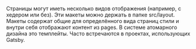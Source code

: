 Страницы могут иметь несколько видов отображения (например, с хедером или без). Эти макеты можно держать в папке src/layout. Макеты содержат общие для определённого вида страниц стили и внутри себя отображают контент из pages. В системе атомарного дизайна это темплейты. Часто встречаются в проектах, использующих Gatsby.